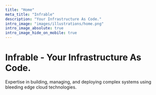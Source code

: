 ```yaml
---
title: "Home"
meta_title: "Infrable"
description: "Your Infrastructure As Code."
intro_image: "images/illustrations/home.png"
intro_image_absolute: true
intro_image_hide_on_mobile: true
---
```


# Infrable - Your Infrastructure As Code.

Expertise in building, managing, and deploying complex systems using bleeding edge cloud technologies.
